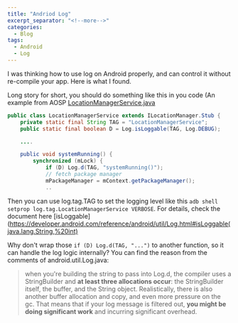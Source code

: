 ```yaml
---
title: "Andriod Log"
excerpt_separator: "<!--more-->"
categories:
  - Blog
tags:
  - Android
  - Log
---
```


I was thinking how to use log on Android properly, and can control it without re-compile your app.
Here is what I found.

Long story for short, you should do something like this in you code (An example from AOSP [LocationManagerService.java](
https://android.googlesource.com/platform/frameworks/base/+/d22261fef84481651e12995062105239d551cbc6/services/core/java/com/android/server/LocationManagerService.java)

```java
public class LocationManagerService extends ILocationManager.Stub {
    private static final String TAG = "LocationManagerService";
    public static final boolean D = Log.isLoggable(TAG, Log.DEBUG);

    ....

    public void systemRunning() {
        synchronized (mLock) {
            if (D) Log.d(TAG, "systemRunning()");
            // fetch package manager
            mPackageManager = mContext.getPackageManager();
            ..
```            

Then you can use log.tag.TAG to set the logging level like this `adb shell setprop log.tag.LocationManagerService VERBOSE`. 
For details, check the document here [isLoggable](https://developer.android.com/reference/android/util/Log.html#isLoggable(java.lang.String,%20int) 

Why don't wrap those `if (D) Log.d(TAG, "...")` to another function, so it can handle the log logic internally?
You can find the reason from the comments of android.util.Log.java:

> when you're building the string to pass into Log.d, the compiler uses a
> StringBuilder and **at least three allocations occur**: the StringBuilder
> itself, the buffer, and the String object. Realistically, there is also
> another buffer allocation and copy, and even more pressure on the gc.
> That means that if your log message is filtered out, **you might be doing
> significant work** and incurring significant overhead.


